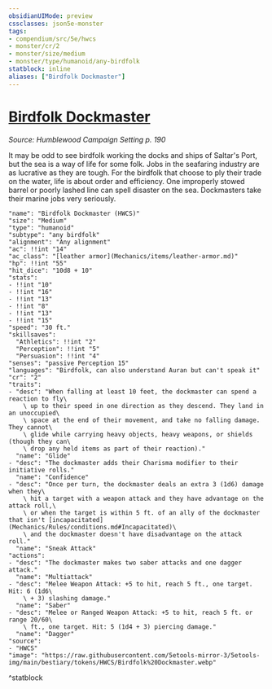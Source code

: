 ```yaml
---
obsidianUIMode: preview
cssclasses: json5e-monster
tags:
- compendium/src/5e/hwcs
- monster/cr/2
- monster/size/medium
- monster/type/humanoid/any-birdfolk
statblock: inline
aliases: ["Birdfolk Dockmaster"]
---
```

# [Birdfolk Dockmaster](Mechanics\bestiary\humanoid/birdfolk-dockmaster-hwcs.md)
*Source: Humblewood Campaign Setting p. 190*  

It may be odd to see birdfolk working the docks and ships of Saltar's Port, but the sea is a way of life for some folk. Jobs in the seafaring industry are as lucrative as they are tough. For the birdfolk that choose to ply their trade on the water, life is about order and efficiency. One improperly stowed barrel or poorly lashed line can spell disaster on the sea. Dockmasters take their marine jobs very seriously.

```statblock
"name": "Birdfolk Dockmaster (HWCS)"
"size": "Medium"
"type": "humanoid"
"subtype": "any birdfolk"
"alignment": "Any alignment"
"ac": !!int "14"
"ac_class": "[leather armor](Mechanics/items/leather-armor.md)"
"hp": !!int "55"
"hit_dice": "10d8 + 10"
"stats":
- !!int "10"
- !!int "16"
- !!int "13"
- !!int "8"
- !!int "13"
- !!int "15"
"speed": "30 ft."
"skillsaves":
  "Athletics": !!int "2"
  "Perception": !!int "5"
  "Persuasion": !!int "4"
"senses": "passive Perception 15"
"languages": "Birdfolk, can also understand Auran but can't speak it"
"cr": "2"
"traits":
- "desc": "When falling at least 10 feet, the dockmaster can spend a reaction to fly\
    \ up to their speed in one direction as they descend. They land in an unoccupied\
    \ space at the end of their movement, and take no falling damage. They cannot\
    \ glide while carrying heavy objects, heavy weapons, or shields (though they can\
    \ drop any held items as part of their reaction)."
  "name": "Glide"
- "desc": "The dockmaster adds their Charisma modifier to their initiative rolls."
  "name": "Confidence"
- "desc": "Once per turn, the dockmaster deals an extra 3 (1d6) damage when they\
    \ hit a target with a weapon attack and they have advantage on the attack roll,\
    \ or when the target is within 5 ft. of an ally of the dockmaster that isn't [incapacitated](Mechanics/Rules/conditions.md#Incapacitated)\
    \ and the dockmaster doesn't have disadvantage on the attack roll."
  "name": "Sneak Attack"
"actions":
- "desc": "The dockmaster makes two saber attacks and one dagger attack."
  "name": "Multiattack"
- "desc": "Melee Weapon Attack: +5 to hit, reach 5 ft., one target. Hit: 6 (1d6\
    \ + 3) slashing damage."
  "name": "Saber"
- "desc": "Melee or Ranged Weapon Attack: +5 to hit, reach 5 ft. or range 20/60\
    \ ft., one target. Hit: 5 (1d4 + 3) piercing damage."
  "name": "Dagger"
"source":
- "HWCS"
"image": "https://raw.githubusercontent.com/5etools-mirror-3/5etools-img/main/bestiary/tokens/HWCS/Birdfolk%20Dockmaster.webp"
```
^statblock